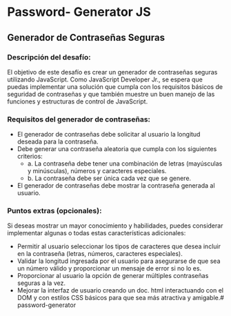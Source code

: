 # Password- Generator  JS

## Generador de Contraseñas Seguras

### Descripción del desafío:
El objetivo de este desafío es crear un generador de contraseñas seguras utilizando JavaScript. Como JavaScript Developer Jr., se espera que puedas implementar una solución que cumpla con los requisitos básicos de seguridad de contraseñas y que también muestre un buen manejo de las funciones y estructuras de control de JavaScript.

### Requisitos del generador de contraseñas:
- El generador de contraseñas debe solicitar al usuario la longitud deseada para la contraseña.
- Debe generar una contraseña aleatoria que cumpla con los siguientes criterios:
    - a. La contraseña debe tener una combinación de letras (mayúsculas y minúsculas), números y caracteres especiales.
    - b. La contraseña debe ser única cada vez que se genere.
- El generador de contraseñas debe mostrar la contraseña generada al usuario.

### Puntos extras (opcionales):
Si deseas mostrar un mayor conocimiento y habilidades, puedes considerar implementar algunas o todas estas características adicionales:
- Permitir al usuario seleccionar los tipos de caracteres que desea incluir en la contraseña (letras, números, caracteres especiales).
- Validar la longitud ingresada por el usuario para asegurarse de que sea un número válido y proporcionar un mensaje de error si no lo es.
- Proporcionar al usuario la opción de generar múltiples contraseñas seguras a la vez.
- Mejorar la interfaz de usuario creando un doc. html interactuando con el DOM y con estilos CSS básicos para que sea más atractiva y amigable.# password-generator


